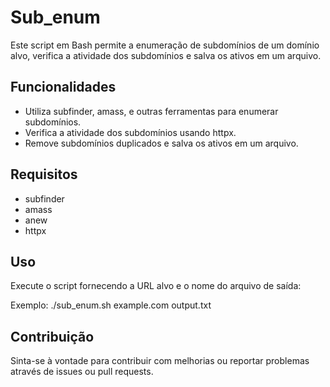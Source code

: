 # Sub_enum
Este script em Bash permite a enumeração de subdomínios de um domínio alvo, verifica a atividade dos subdomínios e salva os ativos em um arquivo.


## Funcionalidades

- Utiliza subfinder, amass, e outras ferramentas para enumerar subdomínios.
- Verifica a atividade dos subdomínios usando httpx.
- Remove subdomínios duplicados e salva os ativos em um arquivo.


## Requisitos

- subfinder
- amass
- anew
- httpx

## Uso

Execute o script fornecendo a URL alvo e o nome do arquivo de saída:

Exemplo: ./sub_enum.sh example.com output.txt

## Contribuição

Sinta-se à vontade para contribuir com melhorias ou reportar problemas através de issues ou pull requests.


